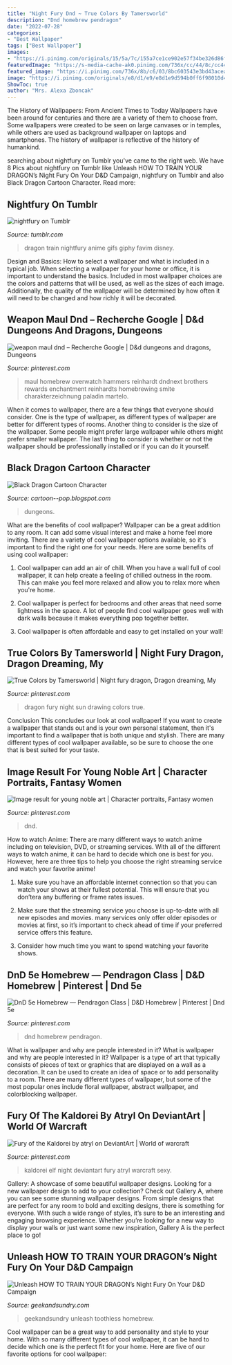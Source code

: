 ```yaml
---
title: "Night Fury Dnd ~ True Colors By Tamersworld"
description: "Dnd homebrew pendragon"
date: "2022-07-28"
categories:
- "Best Wallpaper"
tags: ["Best Wallpaper"]
images:
- "https://i.pinimg.com/originals/15/5a/7c/155a7ce1ce902e57f34be326d86f41cf.jpg"
featuredImage: "https://s-media-cache-ak0.pinimg.com/736x/cc/44/8c/cc448ca1cbe34aea9436a94d71fc20be--dnd-classes-dungeons-and-dragons-homebrew-races.jpg"
featured_image: "https://i.pinimg.com/736x/8b/c6/03/8bc603543e3bd43acea79f89cfc35047.jpg"
image: "https://i.pinimg.com/originals/e8/d1/e9/e8d1e9d594b0ff6f98010d44724b5f0e.png"
ShowToc: true
author: "Mrs. Alexa Zboncak"
---
```



The History of Wallpapers: From Ancient Times to Today
Wallpapers have been around for centuries and there are a variety of them to choose from. Some wallpapers were created to be seen on large canvases or in temples, while others are used as background wallpaper on laptops and smartphones. The history of wallpaper is reflective of the history of humankind.

	

		
searching about nightfury on Tumblr you've came to the right web. We have 8 Pics about nightfury on Tumblr like Unleash HOW TO TRAIN YOUR DRAGON’s Night Fury On Your D&amp;D Campaign, nightfury on Tumblr and also Black Dragon Cartoon Character. Read more:
		
    
## Nightfury On Tumblr

<img loading=lazy src="https://68.media.tumblr.com/62cf8f0282d9a9dc5d8ace5a5ddde9aa/tumblr_neygpunJmS1tiy856o1_500.gif" onerror="this.onerror=null;this.src='https://tse1.mm.bing.net/th?id=OIP.tItt7Xmt-e_VGbV06n_6vAHaHa&amp;pid=15.1';" alt="nightfury on Tumblr">

_Source: tumblr.com_

>dragon train nightfury anime gifs giphy favim disney. 

	

Design and Basics: How to select a wallpaper and what is included in a typical job.
When selecting a wallpaper for your home or office, it is important to understand the basics. Included in most wallpaper choices are the colors and patterns that will be used, as well as the sizes of each image. Additionally, the quality of the wallpaper will be determined by how often it will need to be changed and how richly it will be decorated.

    
## Weapon Maul Dnd – Recherche Google | D&amp;d Dungeons And Dragons, Dungeons

<img loading=lazy src="https://i.pinimg.com/originals/e8/d1/e9/e8d1e9d594b0ff6f98010d44724b5f0e.png" onerror="this.onerror=null;this.src='https://tse2.mm.bing.net/th?id=OIP.1I1QOZ93ga3LJQSLLRlA1QHaIT&amp;pid=15.1';" alt="weapon maul dnd – Recherche Google | D&amp;d dungeons and dragons, Dungeons">

_Source: pinterest.com_

>maul homebrew overwatch hammers reinhardt dndnext brothers rewards enchantment reinhardts homebrewing smite charakterzeichnung paladin martelo. 

	

When it comes to wallpaper, there are a few things that everyone should consider. One is the type of wallpaper, as different types of wallpaper are better for different types of rooms. Another thing to consider is the size of the wallpaper. Some people might prefer large wallpaper while others might prefer smaller wallpaper. The last thing to consider is whether or not the wallpaper should be professionally installed or if you can do it yourself.

    
## Black Dragon Cartoon Character

<img loading=lazy src="https://i.ytimg.com/vi/TFPitB_ApF8/maxresdefault.jpg" onerror="this.onerror=null;this.src='https://tse3.mm.bing.net/th?id=OIP.a56-R_5_Gob1XnghI6UzYAHaEK&amp;pid=15.1';" alt="Black Dragon Cartoon Character">

_Source: cartoon--pop.blogspot.com_

>dungeons. 

	

What are the benefits of cool wallpaper?
Wallpaper can be a great addition to any room. It can add some visual interest and make a home feel more inviting. There are a variety of cool wallpaper options available, so it's important to find the right one for your needs. Here are some benefits of using cool wallpaper: 
1. Cool wallpaper can add an air of chill. When you have a wall full of cool wallpaper, it can help create a feeling of chilled outness in the room. This can make you feel more relaxed and allow you to relax more when you're home. 

2. Cool wallpaper is perfect for bedrooms and other areas that need some lightness in the space. A lot of people find cool wallpaper goes well with dark walls because it makes everything pop together better. 

3. Cool wallpaper is often affordable and easy to get installed on your wall!

    
## True Colors By Tamersworld | Night Fury Dragon, Dragon Dreaming, My

<img loading=lazy src="https://i.pinimg.com/736x/8b/c6/03/8bc603543e3bd43acea79f89cfc35047.jpg" onerror="this.onerror=null;this.src='https://tse4.mm.bing.net/th?id=OIP.RkALQ3XCQmMzc_LP8CyHYAHaF3&amp;pid=15.1';" alt="True Colors by Tamersworld | Night fury dragon, Dragon dreaming, My">

_Source: pinterest.com_

>dragon fury night sun drawing colors true. 

	

Conclusion
This concludes our look at cool wallpaper! If you want to create a wallpaper that stands out and is your own personal statement, then it's important to find a wallpaper that is both unique and stylish. There are many different types of cool wallpaper available, so be sure to choose the one that is best suited for your taste.

    
## Image Result For Young Noble Art | Character Portraits, Fantasy Women

<img loading=lazy src="https://i.pinimg.com/originals/9f/0f/b8/9f0fb83b052da2fe53003f26ce1bf0b1.jpg" onerror="this.onerror=null;this.src='https://tse2.mm.bing.net/th?id=OIP.G3cSkeUxO9Sz1of5TqYnAQHaJ4&amp;pid=15.1';" alt="Image result for young noble art | Character portraits, Fantasy women">

_Source: pinterest.com_

>dnd. 

	

How to watch Anime: There are many different ways to watch anime including on television, DVD, or streaming services.
With all of the different ways to watch anime, it can be hard to decide which one is best for you. However, here are three tips to help you choose the right streaming service and watch your favorite anime!
1. Make sure you have an affordable internet connection so that you can watch your shows at their fullest potential. This will ensure that you don’tera any buffering or frame rates issues.

2. Make sure that the streaming service you choose is up-to-date with all new episodes and movies. many services only offer older episodes or movies at first, so it’s important to check ahead of time if your preferred service offers this feature.

3. Consider how much time you want to spend watching your favorite shows.

    
## DnD 5e Homebrew — Pendragon Class | D&amp;D Homebrew | Pinterest | Dnd 5e

<img loading=lazy src="https://s-media-cache-ak0.pinimg.com/736x/cc/44/8c/cc448ca1cbe34aea9436a94d71fc20be--dnd-classes-dungeons-and-dragons-homebrew-races.jpg" onerror="this.onerror=null;this.src='https://tse4.mm.bing.net/th?id=OIP.djlZl6LyRG4X_OVCMq0KcwHaKe&amp;pid=15.1';" alt="DnD 5e Homebrew — Pendragon Class | D&amp;D Homebrew | Pinterest | Dnd 5e">

_Source: pinterest.com_

>dnd homebrew pendragon. 

	

What is wallpaper and why are people interested in it?
What is wallpaper and why are people interested in it?
Wallpaper is a type of art that typically consists of pieces of text or graphics that are displayed on a wall as a decoration. It can be used to create an idea of space or to add personality to a room. There are many different types of wallpaper, but some of the most popular ones include floral wallpaper, abstract wallpaper, and colorblocking wallpaper.

    
## Fury Of The Kaldorei By Atryl On DeviantArt | World Of Warcraft

<img loading=lazy src="https://i.pinimg.com/originals/15/5a/7c/155a7ce1ce902e57f34be326d86f41cf.jpg" onerror="this.onerror=null;this.src='https://tse4.mm.bing.net/th?id=OIP.pPGWhbKnb_ETq_Ldewbw9AHaKl&amp;pid=15.1';" alt="Fury of the Kaldorei by atryl on DeviantArt | World of warcraft">

_Source: pinterest.com_

>kaldorei elf night deviantart fury atryl warcraft sexy. 

	

Gallery: A showcase of some beautiful wallpaper designs.
Looking for a new wallpaper design to add to your collection? Check out Gallery A, where you can see some stunning wallpaper designs. From simple designs that are perfect for any room to bold and exciting designs, there is something for everyone. With such a wide range of styles, it’s sure to be an interesting and engaging browsing experience. Whether you’re looking for a new way to display your walls or just want some new inspiration, Gallery A is the perfect place to go!





	
	
    
## Unleash HOW TO TRAIN YOUR DRAGON’s Night Fury On Your D&amp;D Campaign

<img loading=lazy src="https://geekandsundry.com/wp-content/uploads/2019/02/daimon5hade-homebrew.jpg" onerror="this.onerror=null;this.src='https://tse1.mm.bing.net/th?id=OIP.5I0DQB52DgJb2a25ZzIoNAHaDH&amp;pid=15.1';" alt="Unleash HOW TO TRAIN YOUR DRAGON’s Night Fury On Your D&amp;D Campaign">

_Source: geekandsundry.com_

>geekandsundry unleash toothless homebrew. 

	

Cool wallpaper can be a great way to add personality and style to your home. With so many different types of cool wallpaper, it can be hard to decide which one is the perfect fit for your home. Here are five of our favorite options for cool wallpaper: 

